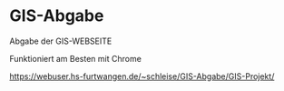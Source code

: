 # GIS-Abgabe
Abgabe der GIS-WEBSEITE

Funktioniert am Besten mit Chrome

https://webuser.hs-furtwangen.de/~schleise/GIS-Abgabe/GIS-Projekt/
